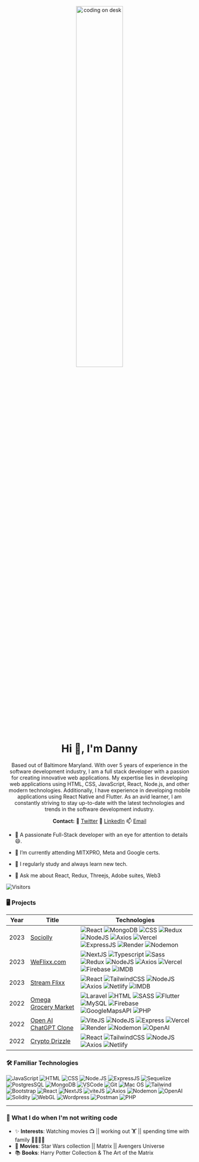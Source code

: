 <div align="center">
<img src="https://camo.githubusercontent.com/5ddf73ad3a205111cf8c686f687fc216c2946a75005718c8da5b837ad9de78c9/68747470733a2f2f7468756d62732e6766796361742e636f6d2f4576696c4e657874446576696c666973682d736d616c6c2e676966" alt="coding on desk" style="width:50%;height:50%;">


<h1 align="center">Hi 👋, I'm Danny</h1>
Based out of Baltimore Maryland. With over 5 years of experience in the software development industry, I am a full stack developer with a passion for creating innovative web applications. My expertise lies in developing web applications using HTML, CSS, JavaScript, React, Node.js, and other modern technologies. Additionally, I have experience in developing mobile applications using React Native and Flutter. As an avid learner, I am constantly striving to stay up-to-date with the latest technologies and trends in the software development industry.
</div>

<p></p>
 <p align="center"><b>Contact:</b> 🐤 <a href="https://twitter.com/DannyFullstack" target="_blank">Twitter</a>   🔗 <a href="https://www.linkedin.com/in/danny-nunez-a7886b209/" target="_blank">LinkedIn</a>  📫 <a href="dnunez22@gmail.com" target="_blank">Email</a></p>
  
<p></p>
  
- 📄 A passionate Full-Stack developer with an eye for attention to details😄. 


- 🔭 I’m currently attending MITXPRO, Meta and Google certs.

- 📝 I regularly study and always learn new tech.

- 💬 Ask me about React, Redux, Threejs, Adobe suites, Web3


![Visitors](https://api.visitorbadge.io/api/visitors?path=https%3A%2F%2Fgithub.com%2FDanny-Nunez&label=Visitors&labelColor=%231677f9&countColor=%23f47373)

### 🖥️  Projects
<!-- table -->
| Year | Title                                    | Technologies                           |
|------|------------------------------------------|----------------------------------------|
| 2023 | [Sociolly](https://github.com/Danny-Nunez/Sociolly-Web-App) | ![React](https://img.shields.io/badge/-React-000000?logo=react) ![MongoDB](https://img.shields.io/badge/-MongoDB-black?style=round-square&logo=mongodb&logoColor=green) ![CSS](https://img.shields.io/badge/-CSS3-black?style=round-square&logo=css3) ![Redux](https://img.shields.io/badge/-Redux-black?logo=redux) ![NodeJS](https://img.shields.io/badge/-NodeJS-black?logo=nodedotjs) ![Axios](https://img.shields.io/badge/-Axios-black?logo=axios) ![Vercel](https://img.shields.io/badge/-Vercel-black?logo=vercel) ![ExpressJS](https://img.shields.io/badge/-Express-black?style=round-square&logo=express&logoColor=white) ![Render](https://img.shields.io/badge/-Render-black?logo=render) ![Nodemon](https://img.shields.io/badge/-Nodemon-black?logo=nodemon)
| 2023 | [WeFlixx.com](https://github.com/Danny-Nunez/Weflixx) | ![NextJS](https://img.shields.io/badge/-NextJs-000000?logo=nextdotjs) ![Typescript](https://img.shields.io/badge/-Typerscript-000000?logo=typescript) ![Sass](https://img.shields.io/badge/-Sass-black?logo=sass) ![Redux](https://img.shields.io/badge/-Redux-black?logo=redux) ![NodeJS](https://img.shields.io/badge/-NodeJS-black?logo=nodedotjs) ![Axios](https://img.shields.io/badge/-Axios-black?logo=axios) ![Vercel](https://img.shields.io/badge/-Vercel-black?logo=vercel) ![Firebase](https://img.shields.io/badge/-Firebase-black?logo=firebase) ![IMDB](https://img.shields.io/badge/-IMDB-black?logo=imdb)
| 2023 | [Stream Flixx](https://github.com/Danny-Nunez/StreamFlix) | ![React](https://img.shields.io/badge/-React-000000?logo=react) ![TailwindCSS](https://img.shields.io/badge/-TailwindCSS-black?logo=tailwindcss) ![NodeJS](https://img.shields.io/badge/-NodeJS-black?logo=nodedotjs) ![Axios](https://img.shields.io/badge/-Axios-black?logo=axios) ![Netlify](https://img.shields.io/badge/-Netlify-black?logo=netlify) ![IMDB](https://img.shields.io/badge/-IMDB-black?logo=imdb)
| 2022 | [Omega Grocery Market](https://github.com/Danny-Nunez/Omega-Grocery-Market) | ![Laravel](https://img.shields.io/badge/-Laravel-black?style=round-square&logo=laravel) ![HTML](https://img.shields.io/badge/-HTML5-black?style=round-square&logo=html5) ![SASS](https://img.shields.io/badge/-SASS-black?style=round-square&logo=sass) ![Flutter](https://img.shields.io/badge/-Flutter-black?style=round-square&logo=flutter) ![MySQL](https://img.shields.io/badge/-MySQL-black?style=round-square&logo=mysql&logoColor=white) ![Firebase](https://img.shields.io/badge/-Firebase-black?style=round-square&logo=firebase) ![GoogleMapsAPI](https://img.shields.io/badge/-GoogleMapsAPI-black?style=round-square&logo=googlemaps) ![PHP](https://img.shields.io/badge/-PHP-black?style=round-square&logo=php) |
| 2022 | [Open AI ChatGPT Clone](https://github.com/Danny-Nunez/OpenAI-Matrix) | ![ViteJS](https://img.shields.io/badge/-viteJS-black?style=round-square&logo=vite&logoColor=green) ![NodeJS](https://img.shields.io/badge/-NodeJS-black?logo=nodedotjs) ![Express](https://img.shields.io/badge/-Express-black?logo=express) ![Vercel](https://img.shields.io/badge/-Vercel-black?logo=vercel) ![Render](https://img.shields.io/badge/-Render-black?logo=render) ![Nodemon](https://img.shields.io/badge/-Nodemon-black?logo=nodemon) ![OpenAI](https://img.shields.io/badge/-OpenAI-black?logo=openai) |
| 2022 | [Crypto Drizzle](https://github.com/Danny-Nunez/React-Crypto-Stats-Api) | ![React](https://img.shields.io/badge/-React-000000?logo=react) ![TailwindCSS](https://img.shields.io/badge/-TailwindCSS-black?logo=tailwindcss) ![NodeJS](https://img.shields.io/badge/-NodeJS-black?logo=nodedotjs) ![Axios](https://img.shields.io/badge/-Axios-black?logo=axios) ![Netlify](https://img.shields.io/badge/-Netlify-black?logo=netlify) |


### 🛠️ Familiar Technologies
![JavaScript](https://img.shields.io/badge/-JavaScript-black?style=round-square&logo=javascript)
![HTML](https://img.shields.io/badge/-HTML5-black?style=round-square&logo=html5)
![CSS](https://img.shields.io/badge/-CSS3-black?style=round-square&logo=css3)
![Node.JS](https://img.shields.io/badge/-Node.js-black?style=round-square&logo=node.js&logoColor=green)
![ExpressJS](https://img.shields.io/badge/-Express-black?style=round-square&logo=express&logoColor=white)
![Sequelize](https://img.shields.io/badge/-SequelizeORM-black?style=round-square&logo=sequelize&logoColor=blue)
![PostgresSQL](https://img.shields.io/badge/-SQL-black?style=round-square&logo=postgresql&logoColor=blue)
![MongoDB](https://img.shields.io/badge/-MongoDB-black?style=round-square&logo=mongodb&logoColor=green)
![VSCode](https://img.shields.io/badge/-VSCode-black?style=round-square&logo=visualstudiocode&logoColor=blue)
![Git](https://img.shields.io/badge/-Git-black?style=round-square&logo=git)
![Mac OS](https://img.shields.io/badge/-Mac%20OS-black?style=round-square&logo=apple&logoColor=blue)
![Tailwind](https://img.shields.io/badge/-Tailwind-black?style=round-square&logo=tailwindcss&logoColor=blue)
![Bootstrap](https://img.shields.io/badge/-Bootstrap-black?style=round-square&logo=bootstrap)
![React](https://img.shields.io/badge/-React-000000?logo=react)
![NextJS](https://img.shields.io/badge/-NextJS-black?style=round-square&logo=next.js&logoColor=white)
![viteJS](https://img.shields.io/badge/-viteJS-black?style=round-square&logo=vite&logoColor=green)
![Axios](https://img.shields.io/badge/-Axios-black?logo=axios)
![Nodemon](https://img.shields.io/badge/-Nodemon-black?logo=nodemon)
![OpenAI](https://img.shields.io/badge/-OpenAI-black?logo=openai)
![Solidity](https://img.shields.io/badge/-Solidity-black?logo=solidity)
![WebGL](https://img.shields.io/badge/-WebGL-black?logo=webgl)
![Wordpress](https://img.shields.io/badge/-Wordpress-black?logo=wordpress)
![Postman](https://img.shields.io/badge/-Postman-black?logo=postman)
![PHP](https://img.shields.io/badge/-PHP-black?logo=php)

---

  ### 🧔 What I do when I'm not writing code
- ✨ **Interests**: Watching movies 📺 || working out 🏋️‍ || spending time with family 👨‍👨‍👧‍👧
- 🎥 **Movies**: Star Wars collection || Matrix || Avengers Universe
- 📚 **Books**: Harry Potter Collection & The Art of the Matrix
  
